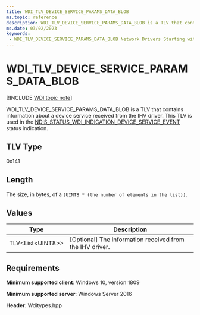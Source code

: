 ```yaml
---
title: WDI_TLV_DEVICE_SERVICE_PARAMS_DATA_BLOB
ms.topic: reference
description: WDI_TLV_DEVICE_SERVICE_PARAMS_DATA_BLOB is a TLV that contains information about a device service received from the IHV driver.
ms.date: 03/02/2023
keywords:
 - WDI_TLV_DEVICE_SERVICE_PARAMS_DATA_BLOB Network Drivers Starting with Windows Vista
---
```


# WDI_TLV_DEVICE_SERVICE_PARAMS_DATA_BLOB

[!INCLUDE [WDI topic note](../includes/wdi-version-warning.md)]

WDI_TLV_DEVICE_SERVICE_PARAMS_DATA_BLOB is a TLV that contains information about a device service received from the IHV driver. This TLV is used in the [NDIS_STATUS_WDI_INDICATION_DEVICE_SERVICE_EVENT](ndis-status-wdi-indication-device-service-event.md) status indication.

## TLV Type

0x141

## Length

The size, in bytes, of a `(UINT8 * (the number of elements in the list))`.

## Values

| Type | Description |
| --- | --- |
| TLV\<List\<UINT8\>\> | [Optional] The information received from the IHV driver. |

## Requirements

**Minimum supported client**: Windows 10, version 1809

**Minimum supported server**: Windows Server 2016

**Header**: Wditypes.hpp

